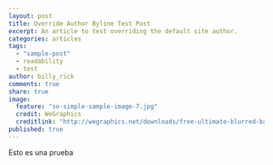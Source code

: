```yaml
---
layout: post
title: Override Author Byline Test Post
excerpt: An article to test overriding the default site author.
categories: articles
tags: 
  - "sample-post"
  - readability
  - test
author: billy_rick
comments: true
share: true
image: 
  feature: "so-simple-sample-image-7.jpg"
  credit: WeGraphics
  creditlink: "http://wegraphics.net/downloads/free-ultimate-blurred-background-pack/"
published: true
---
```


Esto es una prueba

